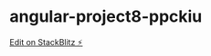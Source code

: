 # angular-project8-ppckiu

[Edit on StackBlitz ⚡️](https://stackblitz.com/edit/angular-project8-ppckiu)